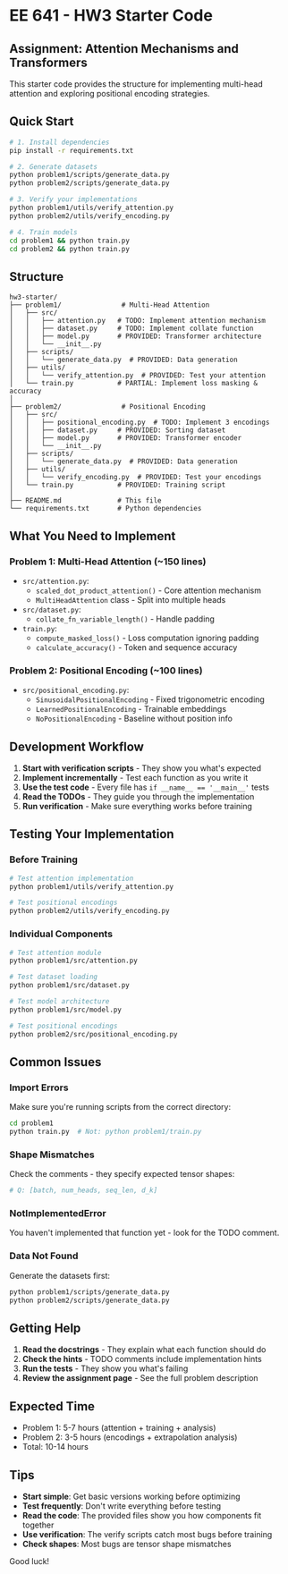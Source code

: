 # EE 641 - HW3 Starter Code

## Assignment: Attention Mechanisms and Transformers

This starter code provides the structure for implementing multi-head attention and exploring positional encoding strategies.

## Quick Start

```bash
# 1. Install dependencies
pip install -r requirements.txt

# 2. Generate datasets
python problem1/scripts/generate_data.py
python problem2/scripts/generate_data.py

# 3. Verify your implementations
python problem1/utils/verify_attention.py
python problem2/utils/verify_encoding.py

# 4. Train models
cd problem1 && python train.py
cd problem2 && python train.py
```

## Structure

```
hw3-starter/
├── problem1/               # Multi-Head Attention
│   ├── src/
│   │   ├── attention.py   # TODO: Implement attention mechanism
│   │   ├── dataset.py     # TODO: Implement collate function
│   │   ├── model.py       # PROVIDED: Transformer architecture
│   │   └── __init__.py
│   ├── scripts/
│   │   └── generate_data.py  # PROVIDED: Data generation
│   ├── utils/
│   │   └── verify_attention.py  # PROVIDED: Test your attention
│   └── train.py           # PARTIAL: Implement loss masking & accuracy
│
├── problem2/               # Positional Encoding
│   ├── src/
│   │   ├── positional_encoding.py  # TODO: Implement 3 encodings
│   │   ├── dataset.py     # PROVIDED: Sorting dataset
│   │   ├── model.py       # PROVIDED: Transformer encoder
│   │   └── __init__.py
│   ├── scripts/
│   │   └── generate_data.py  # PROVIDED: Data generation
│   ├── utils/
│   │   └── verify_encoding.py  # PROVIDED: Test your encodings
│   └── train.py           # PROVIDED: Training script
│
├── README.md              # This file
└── requirements.txt       # Python dependencies
```

## What You Need to Implement

### Problem 1: Multi-Head Attention (~150 lines)
- `src/attention.py`:
  - `scaled_dot_product_attention()` - Core attention mechanism
  - `MultiHeadAttention` class - Split into multiple heads
- `src/dataset.py`:
  - `collate_fn_variable_length()` - Handle padding
- `train.py`:
  - `compute_masked_loss()` - Loss computation ignoring padding
  - `calculate_accuracy()` - Token and sequence accuracy

### Problem 2: Positional Encoding (~100 lines)
- `src/positional_encoding.py`:
  - `SinusoidalPositionalEncoding` - Fixed trigonometric encoding
  - `LearnedPositionalEncoding` - Trainable embeddings
  - `NoPositionalEncoding` - Baseline without position info

## Development Workflow

1. **Start with verification scripts** - They show you what's expected
2. **Implement incrementally** - Test each function as you write it
3. **Use the test code** - Every file has `if __name__ == '__main__'` tests
4. **Read the TODOs** - They guide you through the implementation
5. **Run verification** - Make sure everything works before training

## Testing Your Implementation

### Before Training
```bash
# Test attention implementation
python problem1/utils/verify_attention.py

# Test positional encodings
python problem2/utils/verify_encoding.py
```

### Individual Components
```bash
# Test attention module
python problem1/src/attention.py

# Test dataset loading
python problem1/src/dataset.py

# Test model architecture
python problem1/src/model.py

# Test positional encodings
python problem2/src/positional_encoding.py
```

## Common Issues

### Import Errors
Make sure you're running scripts from the correct directory:
```bash
cd problem1
python train.py  # Not: python problem1/train.py
```

### Shape Mismatches
Check the comments - they specify expected tensor shapes:
```python
# Q: [batch, num_heads, seq_len, d_k]
```

### NotImplementedError
You haven't implemented that function yet - look for the TODO comment.

### Data Not Found
Generate the datasets first:
```bash
python problem1/scripts/generate_data.py
python problem2/scripts/generate_data.py
```

## Getting Help

1. **Read the docstrings** - They explain what each function should do
2. **Check the hints** - TODO comments include implementation hints
3. **Run the tests** - They show you what's failing
4. **Review the assignment page** - See the full problem description

## Expected Time

- Problem 1: 5-7 hours (attention + training + analysis)
- Problem 2: 3-5 hours (encodings + extrapolation analysis)
- Total: 10-14 hours

## Tips

- **Start simple**: Get basic versions working before optimizing
- **Test frequently**: Don't write everything before testing
- **Read the code**: The provided files show you how components fit together
- **Use verification**: The verify scripts catch most bugs before training
- **Check shapes**: Most bugs are tensor shape mismatches

Good luck!
